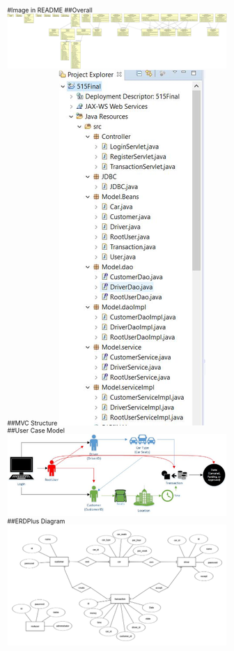 #Image in README
##Overall
![Overall](Pictures/515fINAL.png)
##MVC Structure
![MVC Structure](Pictures/MVC_structure.jpg)
##User Case Model
![User Case Model](Pictures/UserCaseThird.jpg	)
##ERDPlus Diagram
![ERDPlus Diagram](Pictures/erdplus-diagram.png)
